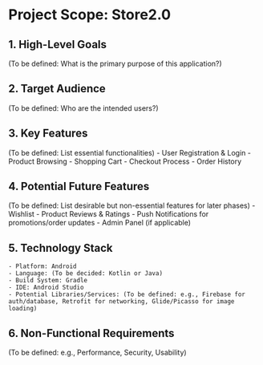 # Project Scope: Store2.0

## 1. High-Level Goals
(To be defined: What is the primary purpose of this application?)

## 2. Target Audience
(To be defined: Who are the intended users?)

## 3. Key Features
(To be defined: List essential functionalities)
    - User Registration & Login
    - Product Browsing
    - Shopping Cart
    - Checkout Process
    - Order History

## 4. Potential Future Features
(To be defined: List desirable but non-essential features for later phases)
    - Wishlist
    - Product Reviews & Ratings
    - Push Notifications for promotions/order updates
    - Admin Panel (if applicable)

## 5. Technology Stack
    - Platform: Android
    - Language: (To be decided: Kotlin or Java)
    - Build System: Gradle
    - IDE: Android Studio
    - Potential Libraries/Services: (To be defined: e.g., Firebase for auth/database, Retrofit for networking, Glide/Picasso for image loading)

## 6. Non-Functional Requirements
(To be defined: e.g., Performance, Security, Usability)
